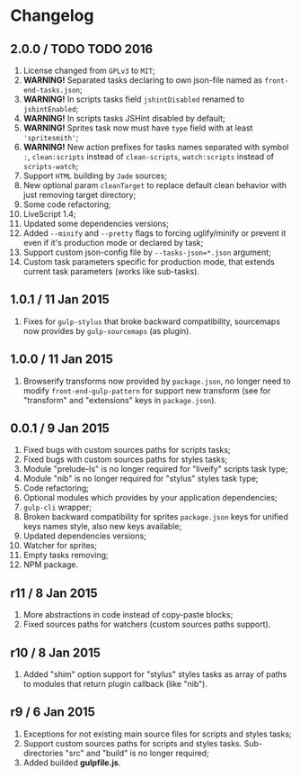 Changelog
=========

2.0.0 / TODO TODO 2016
------------------

1.  License changed from `GPLv3` to `MIT`;
2.  <b>WARNING!</b> Separated tasks declaring to own json-file named as
    `front-end-tasks.json`;
3.  <b>WARNING!</b> In scripts tasks field `jshintDisabled` renamed to `jshintEnabled`;
4.  <b>WARNING!</b> In scripts tasks JSHint disabled by default;
5.  <b>WARNING!</b> Sprites task now must have `type` field with at least `'spritesmith'`;
6.  <b>WARNING!</b> New action prefixes for tasks names separated with symbol `:`,
    `clean:scripts` instead of `clean-scripts`,
    `watch:scripts` instead of `scripts-watch`;
7.  Support `HTML` building by `Jade` sources;
8.  New optional param `cleanTarget` to replace default clean behavior with just
    removing target directory;
9.  Some code refactoring;
10. LiveScript 1.4;
11. Updated some dependencies versions;
12. Added `--minify` and `--pretty` flags to forcing uglify/minify
    or prevent it even if it's production mode or declared by task;
13. Support custom json-config file by `--tasks-json=*.json` argument;
14. Custom task parameters specific for production mode,
    that extends current task parameters (works like sub-tasks).

1.0.1 / 11 Jan 2015
-------------------

1. Fixes for `gulp-stylus` that broke backward compatibility, sourcemaps
   now provides by `gulp-sourcemaps` (as plugin).

1.0.0 / 11 Jan 2015
-------------------

1. Browserify transforms now provided by `package.json`, no longer need to
   modify `front-end-gulp-pattern` for support new transform
   (see for "transform" and "extensions" keys in `package.json`).

0.0.1 / 9 Jan 2015
------------------

1. Fixed bugs with custom sources paths for scripts tasks;
2. Fixed bugs with custom sources paths for styles tasks;
3. Module "prelude-ls" is no longer required for "liveify" scripts task type;
4. Module "nib" is no longer required for "stylus" styles task type;
5. Code refactoring;
6. Optional modules which provides by your application dependencies;
7. `gulp-cli` wrapper;
8. Broken backward compatibility for sprites `package.json` keys for unified
   keys names style, also new keys available;
9. Updated dependencies versions;
10. Watcher for sprites;
11. Empty tasks removing;
12. NPM package.

r11 / 8 Jan 2015
----------------

1. More abstractions in code instead of copy-paste blocks;
2. Fixed sources paths for watchers (custom sources paths support).

r10 / 8 Jan 2015
----------------

1. Added "shim" option support for "stylus" styles tasks as array of paths to
   modules that return plugin callback (like "nib").

r9 / 6 Jan 2015
---------------

1. Exceptions for not existing main source files for scripts and styles tasks;
2. Support custom sources paths for scripts and styles tasks.
   Sub-directories "src" and "build" is no longer required;
3. Added builded **gulpfile.js**.
